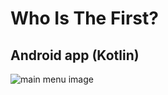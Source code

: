 # Who Is The First?
## Android app (Kotlin)
  
![main menu image](https://github.com/kamikadze328/whoIsTheFirst/blob/master/images/Screenshots/google-play/en_0_main_menu_en.png)
